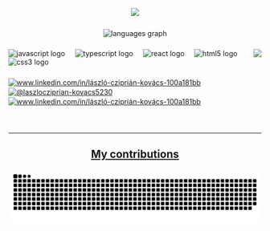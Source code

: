 
<p align="center">
  <a href="https://git.io/typing-svg"><img src="https://readme-typing-svg.demolab.com/?lines=My+name+is+Czipri%C3%A1n-Kov%C3%A1cs+L%C3%A1szl%C3%B3;I'm+a+front-end+developer+from+Romania.&Fira+Code&size=40&pause=1500&color=0CF7C5&background=6D6A6B00&center=true&random=false&width=850&height=100"/></a>
</p>


###

<div align="center">
  
  <img src="https://github-readme-stats.vercel.app/api/top-langs?username=czklaszlo&locale=en&hide_title=false&layout=compact&card_width=320&langs_count=5&theme=dracula&hide_border=false" height="150" alt="languages graph"  />
</div>

###

<img align="right" height="150" src="https://camo.githubusercontent.com/c1dcb74cc1c1835b1d716f5051499a2814c683c806b15f04b0eba492863703e9/68747470733a2f2f63646e2e6472696262626c652e636f6d2f75736572732f3733303730332f73637265656e73686f74732f363538313234332f6176656e746f2e676966"  />

###

<div align="left">
  <img src="https://cdn.jsdelivr.net/gh/devicons/devicon/icons/javascript/javascript-original.svg"  height="30" alt="javascript logo"  />
  <img width="12" />
  <img src="https://cdn.jsdelivr.net/gh/devicons/devicon/icons/typescript/typescript-original.svg" height="30" alt="typescript logo"  />
  <img width="12" />
  <img src="https://cdn.jsdelivr.net/gh/devicons/devicon/icons/react/react-original.svg" height="30" alt="react logo"  />
  <img width="12" />
  <img src="https://cdn.jsdelivr.net/gh/devicons/devicon/icons/html5/html5-original.svg" height="30" alt="html5 logo"  />
  <img width="12" />
  <img src="https://cdn.jsdelivr.net/gh/devicons/devicon/icons/css3/css3-original.svg" height="30" alt="css3 logo"  />
  <img width="12" />
 
</div>

###

<a href="https://linkedin.com/in/www.linkedin.com/in/lászló-cziprián-kovács-100a181bb" target="blank"><img align="center" src="https://img.shields.io/static/v1?message=LinkedIn&logo=linkedin&label=&color=0077B5&logoColor=white&labelColor=&style=for-the-badge" alt="www.linkedin.com/in/lászló-cziprián-kovács-100a181bb" height="35"  /></a>
<a href="https://www.youtube.com/c/@laszlocziprian-kovacs5230" target="blank"><img align="center" src="https://img.shields.io/static/v1?message=Youtube&logo=youtube&label=&color=FF0000&logoColor=white&labelColor=&style=for-the-badge" alt="@laszlocziprian-kovacs5230" height="35" /></a>
<a href="cziprian.k.laszlo@gmail.com" target="blank"><img align="center" src="https://img.shields.io/static/v1?message=Gmail&logo=gmail&label=&color=D14836&logoColor=white&labelColor=&style=for-the-badge" alt="www.linkedin.com/in/lászló-cziprián-kovács-100a181bb" height="35"  />

###

<br/>
<hr/>
<div align="center">
<h2> My contributions </h2>

<img alt="snake eating GitHub Contributions" src="https://raw.githubusercontent.com/CzKLaszlo/CzKLaszlo/output/github-contribution-grid-snake.svg"/>

<div/>
